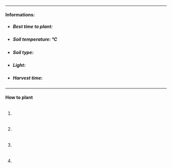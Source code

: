 ### 

###### 

---

#### Informations:

- ##### Best time to plant:
- ##### Soil temperature: °C
- ##### Soil type:
- ##### Light:
- ##### Harvest time:

---

#### How to plant

1. ###### 
2. ###### 
3. ###### 
4. ###### 